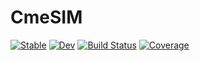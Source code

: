 # CmeSIM

[![Stable](https://img.shields.io/badge/docs-stable-blue.svg)](https://kunzaatko.github.io/CmeSIM.jl/stable)
[![Dev](https://img.shields.io/badge/docs-dev-blue.svg)](https://kunzaatko.github.io/CmeSIM.jl/dev)
[![Build Status](https://github.com/kunzaatko/CmeSIM.jl/workflows/CI/badge.svg)](https://github.com/kunzaatko/CmeSIM.jl/actions)
[![Coverage](https://codecov.io/gh/kunzaatko/CmeSIM.jl/branch/trunk/graph/badge.svg?token=8NhgaXdVAe)](https://codecov.io/gh/kunzaatko/CmeSIM.jl)
